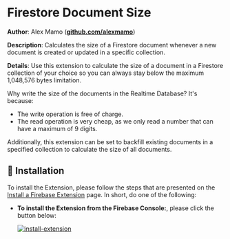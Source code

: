 # Firestore Document Size

**Author**: Alex Mamo (**[github.com/alexmamo](https://github.com/alexmamo)**)

**Description**: Calculates the size of a Firestore document whenever a new document is created or updated in a specific collection.

**Details**: Use this extension to calculate the size of a document in a Firestore collection of your choice so you can always stay below the maximum 1,048,576 bytes limitation.

Why write the size of the documents in the Realtime Database? It's because:
* The write operation is free of charge.
* The read operation is very cheap, as we only read a number that can have a maximum of 9 digits.

Additionally, this extension can be set to backfill existing documents in a specified collection to calculate the size of all documents.

## 🧩 Installation

To install the Extension, please follow the steps that are presented on the [Install a Firebase Extension](https://firebase.google.com/docs/extensions/install-extensions) page. In short, do one of the following:

- **To install the Extension from the Firebase Console:**, please click the button below:

  [![install-extension](https://i.ibb.co/XWtkZTV/intall-firebase-extension-button.png)](https://console.firebase.google.com/project/_/extensions/install?ref=alex-mamo/firestore-document-size)

  
